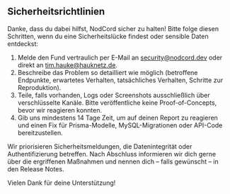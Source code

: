 ## Sicherheitsrichtlinien

Danke, dass du dabei hilfst, NodCord sicher zu halten! Bitte folge diesen Schritten, wenn du eine Sicherheitslücke findest oder sensible Daten entdeckst:

1. Melde den Fund vertraulich per E-Mail an [security@nodcord.dev](mailto:security@nodcord.dev) oder direkt an [tim.hauke@hauknetz.de](mailto:tim.hauke@hauknetz.de).
2. Beschreibe das Problem so detailliert wie möglich (betroffene Endpunkte, erwartetes Verhalten, tatsächliches Verhalten, Schritte zur Reproduktion).
3. Teile, falls vorhanden, Logs oder Screenshots ausschließlich über verschlüsselte Kanäle. Bitte veröffentliche keine Proof-of-Concepts, bevor wir reagieren konnten.
4. Gib uns mindestens 14 Tage Zeit, um auf deinen Report zu reagieren und einen Fix für Prisma-Modelle, MySQL-Migrationen oder API-Code bereitzustellen.

Wir priorisieren Sicherheitsmeldungen, die Datenintegrität oder Authentifizierung betreffen. Nach Abschluss informieren wir dich gerne über die ergriffenen Maßnahmen und nennen dich – falls gewünscht – in den Release Notes.

Vielen Dank für deine Unterstützung!
